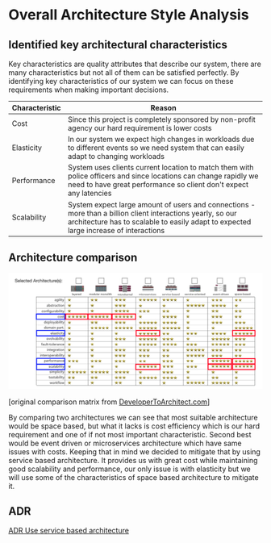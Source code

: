 # Overall Architecture Style Analysis


## Identified key architectural characteristics

Key characteristics are quality attributes that describe our system, there are many characteristics but not all of them can be satisfied perfectly. By identifying key characteristics of our system we can focus on these requirements when making important decisions.

| Characteristic | Reason              |
| -------------  | ------------------- |
| Cost           | Since this project is completely sponsored by non-profit agency our hard requirement is lower costs |
| Elasticity     | In our system we expect high changes in workloads due to different events so we need system that can easily adapt to changing workloads |
| Performance    | System uses clients current location to match them with police officers and since locations can change rapidly we need to have great performance so client don't expect any latencies |
| Scalability    | System expect large amount of users and connections - more than a billion client interactions yearly, so our architecture has to scalable to easily adapt to expected large increase of interactions |

## Architecture comparison

![Architecture characteristics](./diagrams/architecture-characteristics.png)

[original comparison matrix from [DeveloperToArchitect.com](https://www.developertoarchitect.com/downloads/worksheets.html)]

By comparing two architectures we can see that most suitable architecture would be space based, but what it lacks is cost efficiency which is our hard requirement and one of if not most important characteristic. Second best would be event driven or microservices architecture which have same issues with costs. Keeping that in mind we decided to mitigate that by using service based architecture. It provides us with great cost while maintaining good scalability and performance, our only issue is with elasticity but we will use some of the characteristics of space based architecture to mitigate it.

## ADR

[ADR Use service based architecture](./ADRs/we-will-use-service-based-architecture.md)